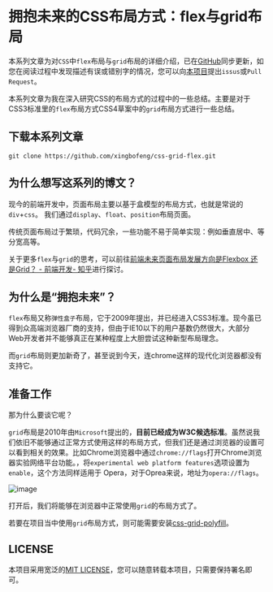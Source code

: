 # 拥抱未来的CSS布局方式：flex与grid布局

本系列文章为对`CSS`中`flex`布局与`grid`布局的详细介绍，已在[GitHub](https://github.com/xingbofeng/css-grid-flex)同步更新，如您在阅读过程中发现描述有误或错别字的情况，您可以向[本项目](https://github.com/xingbofeng/css-grid-flex)提出`issus`或`Pull Request`。

本系列文章为我在深入研究CSS的布局方式的过程中的一些总结。主要是对于CSS3标准里的`flex`布局方式CSS4草案中的`grid`布局方式进行一些总结。

## 下载本系列文章
```
git clone https://github.com/xingbofeng/css-grid-flex.git
```

## 为什么想写这系列的博文？
现今的前端开发中，页面布局主要以基于盒模型的布局方式，也就是常说的`div`+`css`。
我们通过`display`、`float`、`position`布局页面。

传统页面布局过于繁琐，代码冗余，一些功能不易于简单实现：例如垂直居中、等分宽高等。

关于更多`flex`与`grid`的思考，可以前往[前端未来页面布局发展方向是Flexbox 还是Grid？ - 前端开发- 知乎](https://www.zhihu.com/question/28691822)进行探讨。

## 为什么是“拥抱未来”？
`flex`布局又称`弹性盒子`布局，它于2009年提出，并已经进入CSS3标准。现今虽已得到众高端浏览器厂商的支持，但由于IE10以下的用户基数仍然很大，大部分Web开发者并不能够真正在某种程度上大胆尝试这种新型布局理念。

而`grid`布局则更加新奇了，甚至说到今天，连chrome这样的现代化浏览器都没有支持它。

## 准备工作

那为什么要谈它呢？

`grid`布局是2010年由`Microsoft`提出的，**目前已经成为W3C候选标准**。虽然说我们依旧不能够通过正常方式使用这样的布局方式，但我们还是通过浏览器的设置可以看到相关的效果。比如Chrome浏览器中通过`chrome://flags`打开Chrome浏览器实验网络平台功能。，将`experimental web platform features`选项设置为`enable`，这个方法同样适用于 Opera，对于Oprea来说，地址为`opera://flags`。

![image](http://oczira72b.bkt.clouddn.com/grid-flex-1.jpg)

打开后，我们将能够在浏览器中正常使用`grid`的布局方式了。

若要在项目当中使用`grid`布局方式，则可能需要安装[css-grid-polyfill](https://github.com/FremyCompany/css-grid-polyfill)。

## LICENSE
本项目采用宽泛的[MIT LICENSE](https://github.com/xingbofeng/css-grid-flex/blob/master/LICENSE)，您可以随意转载本项目，只需要保持署名即可。